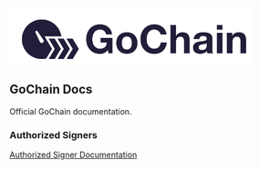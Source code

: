![GoChain Logo](color_logo_transparent_100.png)

## GoChain Docs

Official GoChain documentation.

### Authorized Signers

[Authorized Signer Documentation](signers)
